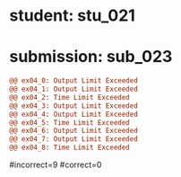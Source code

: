 # student: stu_021
# submission: sub_023

```diff
@@ ex04_0: Output Limit Exceeded
@@ ex04_1: Output Limit Exceeded
@@ ex04_2: Time Limit Exceeded
@@ ex04_3: Output Limit Exceeded
@@ ex04_4: Output Limit Exceeded
@@ ex04_5: Time Limit Exceeded
@@ ex04_6: Output Limit Exceeded
@@ ex04_7: Output Limit Exceeded
@@ ex04_8: Time Limit Exceeded
```
#incorrect=9
#correct=0
